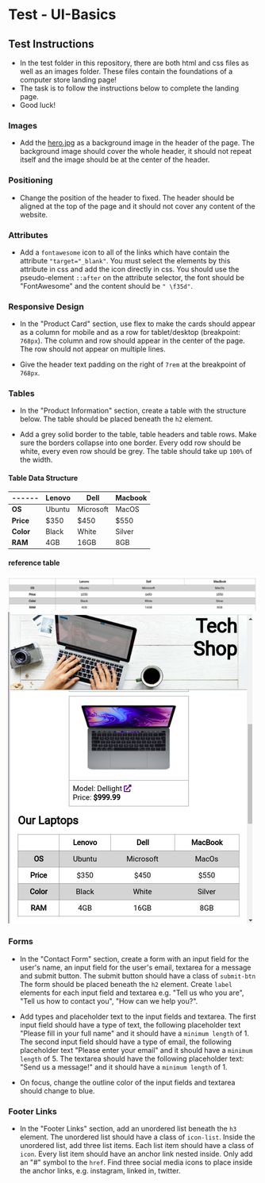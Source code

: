 # Test - UI-Basics

## Test Instructions
* In the test folder in this repository, there are both html and css files as well as an images folder. These files contain the foundations of a computer store landing page! 
* The task is to follow the instructions below to complete the landing page.
* Good luck! 

### Images 
* Add the [hero.jpg](./images/hero.jpg) as a background image in the header of the page. The background image should cover the whole header, it should not repeat itself and the image should be at the center of the header.

### Positioning 
* Change the position of the header to fixed. The header should be aligned at the top of the page and it should not cover any content of the website.

### Attributes
* Add a `fontawesome` icon to all of the links which have contain the attribute `"target="_blank"`. You must select the elements by this attribute in css and add the icon directly in css. You should use the pseudo-element `::after` on the attribute selector, the font should be "FontAwesome" and the content should be `" \f35d"`.

### Responsive Design
* In the "Product Card" section, use flex to make the cards should appear as a column for mobile and as a row for tablet/desktop (breakpoint: `768px`). The column and row should appear in the center of the page. The row should not appear on multiple lines.

* Give the header text padding on the right of `7rem` at the breakpoint of `768px`.

### Tables 
* In the "Product Information" section, create a table with the structure below. The table should be placed beneath the `h2` element.

* Add a grey solid border to the table, table headers and table rows. Make sure the borders collapse into one border. Every odd row should be white, every even row should be grey. The table should take up `100%` of the width.

#### Table Data Structure
|------|Lenovo|Dell|Macbook|
|-----------|------|----|-------|
|**OS**|Ubuntu|Microsoft|MacOS|
|**Price**|$350|$450|$550|
|**Color**|Black|White|Silver|
|**RAM**|4GB|16GB|8GB|

#### reference table
![desktop-view](./images/reference-image-desktop.png)
![mobile-view](./images/reference-image-mobile.png)
### Forms 
* In the "Contact Form" section, create a form with an input field for the user's name, an input field for the user's email, textarea for a message and submit button. The submit button should have a class of `submit-btn`  The form should be placed beneath the `h2` element. Create `label` elements for each input field and textarea e.g. "Tell us who you are", "Tell us how to contact you", "How can we help you?".

* Add types and placeholder text to the input fields and textarea. The first input field should have a type of text, the following placeholder text "Please fill in your full name" and it should have a `minimum length` of 1. The second input field should have a type of email, the following placeholder text "Please enter your email" and it should have a `minimum length` of 5. The textarea should have the following placeholder text: "Send us a message!" and it should have a `minimum length` of 1.
* On focus, change the outline color of the input fields and textarea should change to blue.

### Footer Links 
* In the "Footer Links" section, add an unordered list beneath the `h3` element. The unordered list should have a class of `icon-list`. Inside the unordered list, add three list items. Each list item should have a class of `icon`. Every list item should have an anchor link nested inside. Only add an "#" symbol to the `href`. Find three social media icons to place inside the anchor links, e.g. instagram, linked in, twitter.

